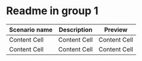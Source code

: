 
# Readme in group 1

| Scenario name  | Description |  Preview | 
| ------------- | ------------- | --------- |
| Content Cell  | Content Cell  | Content Cell  | 
| Content Cell  | Content Cell  | Content Cell  | 

